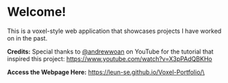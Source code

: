 # Welcome!

This is a voxel-style web application that showcases projects I have worked on in the past.

**Credits:**
Special thanks to [@andrewwoan](https://www.youtube.com/@andrewwoan) on YouTube for the tutorial that inspired this project: <https://www.youtube.com/watch?v=X3pPAdQBKHo>

**Access the Webpage Here:**
https://leun-se.github.io/Voxel-Portfolio/\
